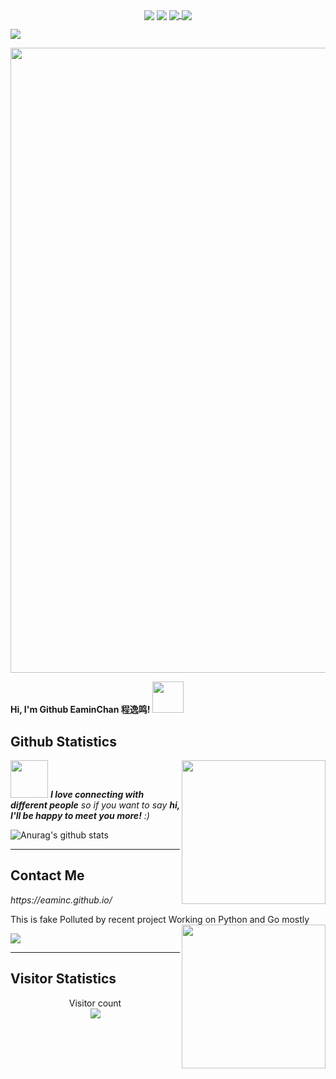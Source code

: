 <p align="center">
  <img align="center" src="https://img.shields.io/github/stars/EaminC?style=flat&logoColor=%23bc266e&labelColor=rgb(89, 89, 89)&color=%2391ed72" />
  <img align="center" src="https://img.shields.io/github/followers/EaminC?style=flat&logoColor=%23bc266e&labelColor=rgb(89, 89, 89)&color=%2391ed72" />
  <a href="https://wakatime.com/@018e0793-354b-42d4-8c6d-8dba8d71ab4f">
    <img align="center" src="https://wakatime.com/badge/user/018e0793-354b-42d4-8c6d-8dba8d71ab4f.svg" />
  </a>
  <a href="https://eaminc.github.io/" target="_blank">
    <img align="center" src="https://img.shields.io/badge/github-me-%2303fabd?style=plastic" />
  </a>
</p>
<p align="left">  
<picture>
    <source media="(prefers-color-scheme: dark)" srcset="https://github-readme-streak-stats.herokuapp.com/?user=EaminC&theme=dark&hide_border=true" />
    <source media="(prefers-color-scheme: light)" srcset="https://github-readme-streak-stats.herokuapp.com/?user=EaminC&theme=light&hide_border=true" />
    <img src="https://github-readme-streak-stats.herokuapp.com/?user=EaminC&theme=default&hide_border=true" />
</picture>
</p>  
<p align="left">  
  <div ><img  src="https://github-profile-trophy.vercel.app/?username=EaminC&theme=gruvbox&row=1&column=5&no-frame=true&no-bg=true" width="1000" /><br/></div>
</p>  
<strong> Hi, I'm Github EaminChan 程逸鸣! <img src="https://media.giphy.com/media/mGcNjsfWAjY5AEZNw6/giphy.gif" width="50"></strong>

## Github Statistics

<img align='right' src="https://media1.giphy.com/media/v1.Y2lkPTc5MGI3NjExN3A2MDBzbmUzeXVyNXE4YjQ5cndvbTR4OGdqOTV5cGYzNm83a3o4ayZlcD12MV9pbnRlcm5hbF9naWZfYnlfaWQmY3Q9Zw/tHIRLHtNwxpjIFqPdV/giphy.gif" width="230">

<img src="https://media4.giphy.com/media/v1.Y2lkPTc5MGI3NjExc3Y0ZWh1MWN5bXlobHAwNmdnd2Z4dnloeXg0cm8xMmNjdWoxbDF3OSZlcD12MV9pbnRlcm5hbF9naWZfYnlfaWQmY3Q9Zw/TLNdyfKtSsasM/giphy.gif" width="60"> <em><b>I love connecting with different people</b> so if you want to say <b>hi, I'll be happy to meet you more!</b> :)</em>


![Anurag's github stats](https://github-readme-stats.vercel.app/api?username=EaminC&show_icons=true&theme=cobalt&count_private=true)

---

## Contact Me


<p><em>https://eaminc.github.io/</em></p>

This is fake
Polluted by recent project
Working on Python and Go mostly
<img align='right' src="https://media2.giphy.com/media/v1.Y2lkPTc5MGI3NjExeHJlNnQ2MHdidm13OTVjODNxampjdzE2dDk5b3RvdDA2djB5OTFodyZlcD12MV9pbnRlcm5hbF9naWZfYnlfaWQmY3Q9Zw/Vuw9m5wXviFIQ/giphy.gif" width="230">


<p align="left">  
  <img src="https://github-readme-stats.vercel.app/api/top-langs/?username=EaminC&locale=ja&line_height=33&theme=dracula&langs_count=20&layout=donut-vertical"/>  
</p>  


---

## Visitor Statistics


<p align="center"> 
  Visitor count<br>
  <img src="https://profile-counter.glitch.me/EaminC/count.svg" />
</p>


